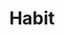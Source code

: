---
title: Habit
layout: habit
subTitle: あなたのことについて教えてください
link: /setting/
image: /images/icons8-back.png
habit: ['Q1　普段どれくらい水分をとりますか？','Q2　どちらの方が好きですか？','Q3　普段の食事量はどれくらいですか？','Q4　普段お酒はどれくらい飲みますか？','Q5　タバコは吸いますか？']
habitContents_0: ['よくとる','普通','あまり取らない']
habitContents_1: ['冷たいもの','温かいもの']
habitContents_2: ['普通','大食い','少食']
habitContents_3: ['ほとんど毎日','たまに飲む']
habitContents_4: ['吸わない','現在吸っている']
firebase_habit: true
firebase_habit2: true
---